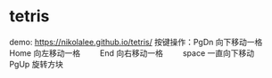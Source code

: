 # tetris
demo: https://nikolalee.github.io/tetris/
按键操作：PgDn 向下移动一格
         Home 向左移动一格
         End 向右移动一格
         space 一直向下移动
         PgUp 旋转方块
